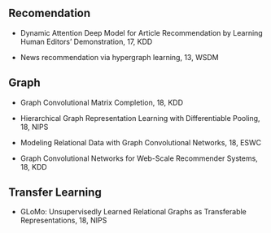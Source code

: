 

## Recomendation
- Dynamic Attention Deep Model for Article Recommendation by Learning Human Editors’ Demonstration, 17, KDD

- News recommendation via hypergraph learning, 13, WSDM

## Graph

- Graph Convolutional Matrix Completion, 18, KDD

- Hierarchical Graph Representation Learning with Differentiable Pooling, 18, NIPS

- Modeling Relational Data with Graph Convolutional Networks, 18, ESWC

- Graph Convolutional Networks for Web-Scale Recommender Systems, 18, KDD

## Transfer Learning

- GLoMo: Unsupervisedly Learned Relational Graphs as Transferable Representations, 18, NIPS
